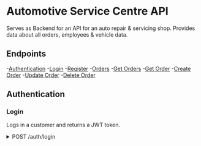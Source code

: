# Automotive Service Centre API

Serves as Backend for an API for an auto repair & servicing shop. Provides data about all orders, employees & vehicle data.

## Endpoints

-[Authentication](#authentication) -[Login](#login) -[Register](#register) -[Orders](#orders) -[Get Orders](#get-orders) -[Get Order](#get-order) -[Create Order](#create-order) -[Update Order](#update-order) -[Delete Order](#delete-order)

## Authentication

### Login

Logs in a customer and returns a JWT token.

<details>
<summary>POST /auth/login</summary>

> <sub><sup>REQUEST</sup></sub>
>
> ```
> POST /auth/login
> ```
>
> ```json
> { "username": "1234", "password": "1234" }
> ```
>
> <sub><sup>RESPONSE</sup></sub>
>
> ```
> HTTPS/1.1 200 OK
> Content-Type: application/json
> ```
>
> ```json
> {
> 	"token": "eyJhbGciOiJIUzI1NiIsInR5cCI6IkpXVCJ9.eyIwIjoiMSIsIjEiOiIyIiwiMiI6IjMiLCIzIjoiNCIsImV4cCI6MTY4NDU0MDU0NH0.PX_MZScjS-F2r7pDFmvsRv44oasis-5ct8IdXVOpkfI"
> }
> ```

### Register

Registers a customer and returns a JWT token.

<details>
<summary>POST /auth/register</summary>

> <sub><sup>REQUEST</sup></sub>
>
> ```
> POST /auth/register
> ```
>
> ```json
> {
> 	"username": "12345",
> 	"password": "12345",
> 	"confirmPassword": "12345",
> 	"name": "Test"
> }
> ```
>
> <sub><sup>RESPONSE</sup></sub>
>
> ```
> HTTPS/1.1 201 OK
> Content-Type: application/json
> ```
>
> ```json
> {
> 	"token": "eyJhbGciOiJIUzI1NiIsInR5cCI6IkpXVCJ9.eyIwIjoiMSIsIjEiOiIyIiwiMiI6IjMiLCIzIjoiNCIsIjQiOiI1IiwiZXhwIjoxNjg0NTQ2NjExfQ.0sGtBixKgFt84g1ywUpqLHbxFSTgWijMPWyooVesWHg"
> }
> ```

### Employee Login

Logs in an employee and returns a JWT token.

<details>
<summary>POST /auth/employee/login</summary>

> <sub><sup>REQUEST</sup></sub>
>
> ```
> POST /auth/employee/login
> ```
>
> ```json
> {
> 	"username": "dev.das",
> 	"password": "das"
> }
> ```
>
> <sub><sup>RESPONSE</sup></sub>
>
> ```
> HTTPS/1.1 200 OK
> Content-Type: application/json
> ```
>
> ```json
> {
> 	"token": "eyJhbGciOiJIUzI1NiIsInR5cCI6IkpXVCJ9.eyIwIjoiZCIsIjEiOiJlIiwiMiI6InYiLCIzIjoiLiIsIjQiOiJkIiwiNSI6ImEiLCI2IjoicyIsImV4cCI6MTY4NDU0Njg3MX0.GJlV96RgZ-p0c_jEWctRjr0ygOVrOnLOukeItEs-0R8"
> }
> ```

### Employee Add

Registers a new employee and returns a JWT token.

<details>
<summary>POST /auth/employee/add/</summary>

Access: `Employee Lvl 2`

> <sub><sup>REQUEST</sup></sub>
>
> Requires JWT in `authorization` header
>
> ```
> POST /auth/employee/add
> ```
>
> ```json
> {
> 	"username": "123456",
> 	"password": "123456",
> 	"confirmPassword": "123456",
> 	"name": "Test",
> 	"email": "12345@auto.com",
> 	"phone": 12345678,
> 	"teamId": 1
> }
> ```
>
> <sub><sup>RESPONSE</sup></sub>
>
> ```
> HTTPS/1.1 201 OK
> Content-Type: application/json
> ```
>
> ```json
> {
> 	"token": "eyJhbGciOiJIUzI1NiIsInR5cCI6IkpXVCJ9.eyIwIjoiMSIsIjEiOiIyIiwiMiI6IjMiLCIzIjoiNCIsIjQiOiI1IiwiNSI6IjYiLCJleHAiOjE2ODQ1NDkwMzl9.NlTaWLtZDFMKgYbmvXkDLgcUSYIOQ23o2v-QKkekI40"
> }
> ```

## Orders

### Get Orders

Get a list of all orders.

<details>
<summary>GET /order/all/:limit</summary>

Access: `Employee Lvl 1`

| Parameter | Type | Required | Default | Description                                                  |
| --------- | ---- | -------- | ------- | ------------------------------------------------------------ |
| `amount`  | int  | ❌       | 10      | The amount of orders to fetch in reverse chronological order |
| `open`    | bool | ❌       | false   | Whether to return unfulfilled orders.                        |

> <sub><sup>REQUEST</sup></sub>
>
> Requires JWT in `authorization` header
>
> ```
> GET /order/all/2?open=true
> ```
>
> <sub><sup>RESPONSE</sup></sub>
>
> ```
> HTTPS/1.1 200 OK
> Content-Type: application/json
> ```
>
> ```json
> {
> 	"limit": 2,
> 	"orders": [
> 		{
> 			"orderId": 2,
> 			"numberPlate": "HR23U35",
> 			"orderDate": "2023-05-01T10:45:44.000Z",
> 			"orderOpen": true,
> 			"completionDate": "2023-05-31T10:45:55.000Z",
> 			"description": "Interior Cleaning",
> 			"price": 500,
> 			"paid": false,
> 			"customerName": "Sanjay Das",
> 			"employeeName": "Donald Duck",
> 			"vehicleName": "Figo 1st Gen"
> 		},
> 		{
> 			"orderId": 1,
> 			"numberPlate": "WA4567E",
> 			"orderDate": "2023-05-07T18:52:04.000Z",
> 			"orderOpen": true,
> 			"completionDate": "2023-07-03T18:52:15.000Z",
> 			"description": "Repainting",
> 			"price": 2000,
> 			"paid": true,
> 			"customerName": "Devansh Das",
> 			"employeeName": "Devansh Das",
> 			"vehicleName": "Mustang GT5.0"
> 		}
> 	]
> }
> ```

### Get Order

Get the details of a specific order.

<details>
<summary>GET /order/:id</summary>

Access: `Employee Lvl 1`

| Parameter | Type | Required | Default | Description                |
| --------- | ---- | -------- | ------- | -------------------------- |
| `id`      | int  | ✔️       |         | The order ID to be fetched |

> <sub><sup>REQUEST</sup></sub>
>
> Requires JWT in `authorization` header
>
> ```
> GET /order/2
> ```
>
> <sub><sup>RESPONSE</sup></sub>
>
> ```
> HTTPS/1.1 200 OK
> Content-Type: application/json
> ```
>
> ```json
> {
> 	"orderId": 2,
> 	"numberPlate": "HR23U35",
> 	"orderDate": "2023-05-01T10:45:44.000Z",
> 	"orderOpen": true,
> 	"completionDate": "2023-05-31T10:45:55.000Z",
> 	"description": "Interior Cleaning",
> 	"price": 500,
> 	"paid": false,
> 	"customerName": "Sanjay Das",
> 	"employeeName": "Donald Duck",
> 	"vehicleName": "Figo 1st Gen"
> }
> ```

### Create Order

Create a new order.

<details>
<summary>POST /order/</summary>

Access: `Employee Lvl 2`

> <sub><sup>REQUEST</sup></sub>
>
> Requires JWT in `authorization` header
>
> ```
> POST /order/
> ```
>
> ```json
>
> ```
>
> <sub><sup>RESPONSE</sup></sub>
>
> ```
> HTTPS/1.1 200 OK
> Content-Type: application/json
> ```
>
> ```json
> {
> 	"limit": 2,
> 	"orders": [
> 		{
> 			"orderId": 2,
> 			"customerName": "HR23U35",
> 			"employeeAssigned": "2023-05-01T10:45:44.000Z",
> 			"employeeEmail": "0",
> 			"numberPlate": "2023-05-31T10:45:55.000Z",
> 			"vehicleManufacturer": "Interior Cleaning",
> 			"vehicleModel": 500,
> 			"vehicleType": "0",
> 			"vehicleYear": "Sanjay Das",
> 			"orderDate": "Donald Duck",
> 			"orderOpen": true,
> 			"orderPaid": true
> 		},
> 		{
> 			"orderId": 1,
> 			"customerName": "WA4567E",
> 			"employeeAssigned": "2023-05-07T18:52:04.000Z",
> 			"employeeEmail": "0",
> 			"numberPlate": "2023-07-03T18:52:15.000Z",
> 			"vehicleManufacturer": "Repainting",
> 			"vehicleModel": 2000,
> 			"vehicleType": "1",
> 			"vehicleYear": "Devansh Das",
> 			"orderDate": "Devansh Das",
> 			"orderOpen": true,
> 			"orderPaid": true
> 		}
> 	]
> }
> ```

## Vehicle

### Get Vehicles

Get a list of all vehicles.

<details>
<summary>GET /vehicle/all/</summary>

Access: `Employee Lvl 1`

> <sub><sup>REQUEST</sup></sub>
>
> Requires JWT in `authorization` header
>
> ```
> GET /vehicle/all/
> ```
>
> <sub><sup>RESPONSE</sup></sub>
>
> ```
> HTTPS/1.1 200 OK
> Content-Type: application/json
> ```
>
> ```json
> {
> 	"count": 3,
> 	"vehicles": [
> 		{
> 			"vehicleId": 1,
> 			"vehicleName": "Mustang GT5.0",
> 			"productionYear": 2018,
> 			"typeName": "Muscle Car",
> 			"manufacturerName": "Ford"
> 		},
> 		{
> 			"vehicleId": 2,
> 			"vehicleName": "Figo 1st Gen",
> 			"productionYear": 2010,
> 			"typeName": "Hatchback",
> 			"manufacturerName": "Ford"
> 		},
> 		{
> 			"vehicleId": 22,
> 			"vehicleName": "Model 3",
> 			"productionYear": 2022,
> 			"typeName": "Sedan",
> 			"manufacturerName": "Tesla"
> 		}
> 	]
> }
> ```

### Get Vehicle

Get a vehicle.

<details>
<summary>GET /vehicle/:vehicleId</summary>

Access: `Employee Lvl 1`

| Parameter   | Type | Required | Default | Description                  |
| ----------- | ---- | -------- | ------- | ---------------------------- |
| `vehicleId` | int  | ✔️       |         | The vehicle ID to be fetched |

> <sub><sup>REQUEST</sup></sub>
>
> Requires JWT in `authorization` header
>
> ```
> GET /vehicle/41
> ```
>
> <sub><sup>RESPONSE</sup></sub>
>
> ```
> HTTPS/1.1 200 OK
> Content-Type: application/json
> ```
>
> ```json
> {
> 	"vehicleId": 41,
> 	"vehicleName": "Model S",
> 	"productionYear": 2020,
> 	"typeName": "Sedan",
> 	"manufacturerName": "Tesla"
> }
> ```

### Create Vehicle

Create a vehicle.

<details>
<summary>POST /vehicle/</summary>

Access: `Employee Lvl 1`

> <sub><sup>REQUEST</sup></sub>
>
> Requires JWT in `authorization` header
>
> ```
> POST /vehicle/
> ```
>
> ```json
> {
> 	"vehicleName": "Model S",
> 	"productionYear": 2021,
> 	"typeId": 27,
> 	"manufacturerId": 29
> }
> ```
>
> <sub><sup>RESPONSE</sup></sub>
>
> ```
> HTTPS/1.1 201 Created
> Content-Type: application/json
> ```
>
> ```json
> {
> 	"vehicleId": 41,
> 	"vehicleName": "Model S",
> 	"productionYear": 2021,
> 	"typeName": "Sedan",
> 	"manufacturerName": "Tesla"
> }
> ```

### Update Vehicle

Update a vehicle.

<details>
<summary>PUT /vehicle/</summary>

Access: `Employee Lvl 1`

> <sub><sup>REQUEST</sup></sub>
>
> Requires JWT in `authorization` header
>
> ```
> PUT /vehicle/
> ```
>
> ```json
> {
> 	"vehicleId": 41,
> 	"vehicleName": "Model S",
> 	"productionYear": 2020,
> 	"typeId": 27,
> 	"manufacturerId": 29
> }
> ```
>
> <sub><sup>RESPONSE</sup></sub>
>
> ```
> HTTPS/1.1 200 OK
> Content-Type: application/json
> ```
>
> ```json
> {
> 	"vehicleId": 41,
> 	"vehicleName": "Model S",
> 	"productionYear": 2020,
> 	"typeName": "Sedan",
> 	"manufacturerName": "Tesla"
> }
> ```

### Delete Vehicle

Delete a vehicle.

<details>
<summary>DELETE /vehicle/</summary>

Access: `Employee Lvl 2`

> <sub><sup>REQUEST</sup></sub>
>
> Requires JWT in `authorization` header
>
> ```
> DELETE /vehicle/
> ```
>
> ```json
> {
> 	"vehicleId": 41
> }
> ```
>
> <sub><sup>RESPONSE</sup></sub>
>
> ```
> HTTPS/1.1 200 OK
> Content-Type: application/json
> ```
>
> ```json
> {
> 	"vehicleId": 41,
> 	"vehicleName": "Model S",
> 	"productionYear": 2020,
> 	"typeName": "Sedan",
> 	"manufacturerName": "Tesla"
> }
> ```

## Manufacturer

### Get Manufacturers

Get a list of all manufacturers.

<details>
<summary>GET /manufacturer/all/</summary>

Access: `Employee Lvl 1`

> <sub><sup>REQUEST</sup></sub>
>
> Requires JWT in `authorization` header
>
> ```
> GET /manufacturer/all/
> ```
>
> <sub><sup>RESPONSE</sup></sub>
>
> ```
> HTTPS/1.1 200 OK
> Content-Type: application/json
> ```
>
> ```json
> {
> 	"count": 4,
> 	"manufacturers": [
> 		{
> 			"manufacturerId": 1,
> 			"manufacturerName": "Ford",
> 			"manufacturerCountry": "USA",
> 			"inBusiness": true
> 		},
> 		{
> 			"manufacturerId": 2,
> 			"manufacturerName": "Chevrolet",
> 			"manufacturerCountry": "USA",
> 			"inBusiness": true
> 		},
> 		{
> 			"manufacturerId": 3,
> 			"manufacturerName": "Volkswagen",
> 			"manufacturerCountry": "Germany",
> 			"inBusiness": true
> 		},
> 		{
> 			"manufacturerId": 4,
> 			"manufacturerName": "Tata",
> 			"manufacturerCountry": "India",
> 			"inBusiness": true
> 		}
> 	]
> }
> ```

### Get Manufacturer

Get a manufacturer.

<details>
<summary>GET /manufacturer/:manufacturerId</summary>

Access: `Employee Lvl 1`

| Parameter        | Type | Required | Default | Description                       |
| ---------------- | ---- | -------- | ------- | --------------------------------- |
| `manufacturerId` | int  | ✔️       |         | The manufacturer ID to be fetched |

> <sub><sup>REQUEST</sup></sub>
>
> Requires JWT in `authorization` header
>
> ```
> GET /manufacturer/6
> ```
>
> <sub><sup>RESPONSE</sup></sub>
>
> ```
> HTTPS/1.1 200 OK
> Content-Type: application/json
> ```
>
> ```json
> {
> 	"manufacturerId": 6,
> 	"manufacturerName": "Kia",
> 	"manufacturerCountry": "Korea",
> 	"inBusiness": true
> }
> ```

### Create Manufacturer

Create a manufacturer.

<details>
<summary>POST /manufacturer/</summary>

Access: `Employee Lvl 2`

> <sub><sup>REQUEST</sup></sub>
>
> Requires JWT in `authorization` header
>
> ```
> POST /manufacturer/
> ```
>
> ```json
> {
> 	"manufacturerName": "Subaru",
> 	"manufacturerCountry": "Japan",
> 	"inBusiness": true
> }
> ```
>
> <sub><sup>RESPONSE</sup></sub>
>
> ```
> HTTPS/1.1 201 Created
> Content-Type: application/json
> ```
>
> ```json
> {
> 	"manufacturerId": 41,
> 	"manufacturerName": "Subaru",
> 	"manufacturerCountry": "Japan",
> 	"inBusiness": true
> }
> ```

### Update Manufacturer

Update a manufacturer.

<details>
<summary>PUT /manufacturer/</summary>

Access: `Employee Lvl 2`

> <sub><sup>REQUEST</sup></sub>
>
> Requires JWT in `authorization` header
>
> ```
> PUT /manufacturer/
> ```
>
> ```json
> {
> 	"manufacturerId": 41,
> 	"manufacturerName": "Subaru",
> 	"manufacturerCountry": "Japan",
> 	"inBusiness": false
> }
> ```
>
> <sub><sup>RESPONSE</sup></sub>
>
> ```
> HTTPS/1.1 200 OK
> Content-Type: application/json
> ```
>
> ```json
> {
> 	"manufacturerId": 41,
> 	"manufacturerName": "Subaru",
> 	"manufacturerCountry": "Japan",
> 	"inBusiness": false
> }
> ```

### Delete Manufacturer

Delete a manufacturer.

<details>
<summary>DELETE /manufacturer/</summary>

Access: `Employee Lvl 2`

> <sub><sup>REQUEST</sup></sub>
>
> Requires JWT in `authorization` header
>
> ```
> DELETE /manufacturer/
> ```
>
> ```json
> {
> 	"manufacturerId": 41
> }
> ```
>
> <sub><sup>RESPONSE</sup></sub>
>
> ```
> HTTPS/1.1 200 OK
> Content-Type: application/json
> ```
>
> ```json
> {
> 	"manufacturerId": 41,
> 	"manufacturerName": "Subaru",
> 	"manufacturerCountry": "Japan",
> 	"inBusiness": false
> }
> ```

## Vehicle Class

### Get Vehicle Classes

Get a list of all vehicle classes.

<details>
<summary>GET /vehicle-class/all</summary>

Access: `Employee Lvl 1`

> <sub><sup>REQUEST</sup></sub>
>
> Requires JWT in `authorization` header
>
> ```
> GET /vehicle-class/all
> ```
>
> <sub><sup>RESPONSE</sup></sub>
>
> ```
> HTTPS/1.1 200 OK
> Content-Type: application/json
> ```
>
> ```json
> {
> 	"count": 6,
> 	"types": [
> 		{
> 			"typeId": 1,
> 			"typeName": "Muscle Car",
> 			"typeDescription": "Two-door sports coupes with powerful engines designed for high-performance driving."
> 		},
> 		{
> 			"typeId": 2,
> 			"typeName": "Hatchback",
> 			"typeDescription": "Rear door that swings upward to provide access to the main interior of the car as a cargo area."
> 		},
> 		{
> 			"typeId": 3,
> 			"typeName": "Pickup",
> 			"typeDescription": "Light-duty truck that has an enclosed cabin and a back end made up of a cargo bed."
> 		},
> 		{
> 			"typeId": 21,
> 			"typeName": "SUV",
> 			"typeDescription": "Combines elements of road-going passenger cars with features from off-road vehicles."
> 		},
> 		{
> 			"typeId": 22,
> 			"typeName": "Minivan",
> 			"typeDescription": "Van with passenger seating rows with reconfigurable seats in two or three rows."
> 		},
> 		{
> 			"typeId": 23,
> 			"typeName": "Camper",
> 			"typeDescription": "self-propelled vehicle that provides both transport and sleeping accommodation."
> 		}
> 	]
> }
> ```

### Get Vehicle Class

Get a vehicle class.

<details>
<summary>GET /vehicle-class/:typeId</summary>

Access: `Employee Lvl 1`

| Parameter | Type | Required | Default | Description                        |
| --------- | ---- | -------- | ------- | ---------------------------------- |
| `typeId`  | int  | ✔️       |         | The Vehicle Class ID to be fetched |

> <sub><sup>REQUEST</sup></sub>
>
> Requires JWT in `authorization` header
>
> ```
> GET /vehicle-class/2
> ```
>
> <sub><sup>RESPONSE</sup></sub>
>
> ```
> HTTPS/1.1 200 OK
> Content-Type: application/json
> ```
>
> ```json
> {
> 	"typeId": 2,
> 	"typeName": "Hatchback",
> 	"typeDescription": "Rear door that swings upward to provide access to the main interior of the car as a cargo area."
> }
> ```

### Create Vehicle Class

Create a vehicle class.

<details>
<summary>POST /vehicle-class/</summary>

Access: `Employee Lvl 2`

> <sub><sup>REQUEST</sup></sub>
>
> Requires JWT in `authorization` header
>
> ```
> POST /vehicle-class/
> ```
>
> ```json
> {
> 	"typeName": "Truck",
> 	"typeDescription": "Large vehicle designed to transport cargo & carry specialized payloads."
> }
> ```
>
> <sub><sup>RESPONSE</sup></sub>
>
> ```
> HTTPS/1.1 201 Created
> Content-Type: application/json
> ```
>
> ```json
> {
> 	"typeId": 41,
> 	"typeName": "Truck",
> 	"typeDescription": "Large vehicle designed to transport cargo & carry specialized payloads."
> }
> ```

### Update Vehicle Class

Update a vehicle class.

<details>
<summary>PUT /vehicle-class/</summary>

Access: `Employee Lvl 2`

> <sub><sup>REQUEST</sup></sub>
>
> Requires JWT in `authorization` header
>
> ```
> PUT /vehicle-class/
> ```
>
> ```json
> {
> 	"typeId": 41,
> 	"typeName": "Truck",
> 	"typeDescription": "Large vehicle designed to transport cargo."
> }
> ```
>
> <sub><sup>RESPONSE</sup></sub>
>
> ```
> HTTPS/1.1 200 OK
> Content-Type: application/json
> ```
>
> ```json
> {
> 	"typeId": 41,
> 	"typeName": "Truck",
> 	"typeDescription": "Large vehicle designed to transport cargo."
> }
> ```

### Delete Vehicle Class

Delete a vehicle class.

<details>
<summary>DELETE /vehicle-class/</summary>

Access: `Employee Lvl 2`

> <sub><sup>REQUEST</sup></sub>
>
> Requires JWT in `authorization` header
>
> ```
> DELETE /vehicle-class/
> ```
>
> ```json
> {
> 	"typeId": 41
> }
> ```
>
> <sub><sup>RESPONSE</sup></sub>
>
> ```
> HTTPS/1.1 200 OK
> Content-Type: application/json
> ```
>
> ```json
> {
> 	"typeId": 41,
> 	"typeName": "Truck",
> 	"typeDescription": "Large vehicle designed to transport cargo."
> }
> ```

## Team

### Get Teams

Get a list of all Teams.

<details>
<summary>GET /team/all</summary>


Access: `Employee Lvl 1`

> <sub><sup>REQUEST</sup></sub>
>
> Requires JWT in `authorization` header
>
> ```
> GET /team/all
> ```
>
> <sub><sup>RESPONSE</sup></sub>
>
> ```
> HTTPS/1.1 200 OK
> Content-Type: application/json
> ```
>
> ```json
> {"count":3,"teams":[{"teamId":1,"teamName":"Top","teamLeader":"Devansh Das","purpose":"Supervision"},{"teamId":3,"teamName":"Cleaning Crew 3","teamLeader":"Devansh Das","purpose":"Parts deep cleaning"},{"teamId":2,"teamName":"Cleaning Crew 1","teamLeader":"Donald Duck","purpose":"Interior & exterior cleaning"}]}
> ```

### Create Team

Create a team.

<details>
<summary>POST /team/</summary>


Access: `Employee Lvl 3`

> <sub><sup>REQUEST</sup></sub>
>
> Requires JWT in `authorization` header
>
> ```
> POST /team/
> ```
>
> ```json
> {
>     "teamId": 400,
>     "teamName": "HR",
>     "teamLeaderId": 1,
>     "purpose": "Hiring"
> }
> ```
>
> <sub><sup>RESPONSE</sup></sub>
>
> ```
> HTTPS/1.1 201 Created
> Content-Type: application/json
> ```
>
> ```json
> {
>     "teamId": 400,
>     "teamName": "HR",
>     "teamLeaderId": 1,
>     "purpose": "Hiring"
> }
> ```

### Update Team

Update a team.

<details>
<summary>PUT /team/</summary>


Access: `Employee Lvl 3`

> <sub><sup>REQUEST</sup></sub>
>
> Requires JWT in `authorization` header
>
> ```
> PUT /team/
> ```
>
> ```json
> {
>     "teamId": 400,
>     "teamName": "HR",
>     "teamLeaderId": 1,
>     "purpose": "Hiring employees"
> }
> ```
>
> <sub><sup>RESPONSE</sup></sub>
>
> ```
> HTTPS/1.1 200 OK
> Content-Type: application/json
> ```
>
> ```json
> {
>     "teamId": 400,
>     "teamName": "HR",
>     "teamLeaderId": 1,
>     "purpose": "Hiring employees"
> }
> ```

### Delete Team

Delete a team.

<details>
<summary>DELETE /team/</summary>


Access: `Employee Lvl 3`

> <sub><sup>REQUEST</sup></sub>
>
> Requires JWT in `authorization` header
>
> ```
> DELETE /team/
> ```
>
> ```json
> {
>     "teamId": 400
> }
> ```
>
> <sub><sup>RESPONSE</sup></sub>
>
> ```
> HTTPS/1.1 200 OK
> Content-Type: application/json
> ```
>
> ```json
> {
>     "teamId": 400,
>     "teamName": "HR",
>     "teamLeaderId": 1,
>     "purpose": "Hiring employees"
> }
> ```
